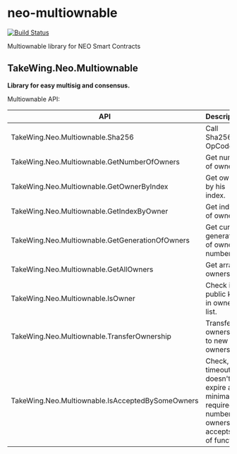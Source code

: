 # neo-multiownable
[![Build Status](https://dev.azure.com/soloway2010/TakeWing.Neo.Multiownable/_apis/build/status/soloway2010.neo-multiownable?branchName=develop)](https://dev.azure.com/soloway2010/TakeWing.Neo.Multiownable/_build/latest?definitionId=1?branchName=develop)

Multiownable library for NEO Smart Contracts

## TakeWing.Neo.Multiownable
**Library for easy multisig and consensus.**

Multiownable API:

|						**API**						|											**Description**												|
| ------------------------------------------------- | ------------------------------------------------------------------------------------------------------|
| TakeWing.Neo.Multiownable.Sha256					| Call Sha256 by OpCode.																				|
| TakeWing.Neo.Multiownable.GetNumberOfOwners		| Get number of owners.																					|
| TakeWing.Neo.Multiownable.GetOwnerByIndex			| Get owner by his index.																				|
| TakeWing.Neo.Multiownable.GetIndexByOwner			| Get index of owner.																					|
| TakeWing.Neo.Multiownable.GetGenerationOfOwners	| Get current generation of owners number.																|
| TakeWing.Neo.Multiownable.GetAllOwners			| Get array of owners.																					|
| TakeWing.Neo.Multiownable.IsOwner					| Check if public key in owners list.																	|
| TakeWing.Neo.Multiownable.TransferOwnership		| Transfer ownership to new owners list.																|
| TakeWing.Neo.Multiownable.IsAcceptedBySomeOwners	| Check, that timeout doesn't expire and minimal required number of owners accepts call of function.	|

